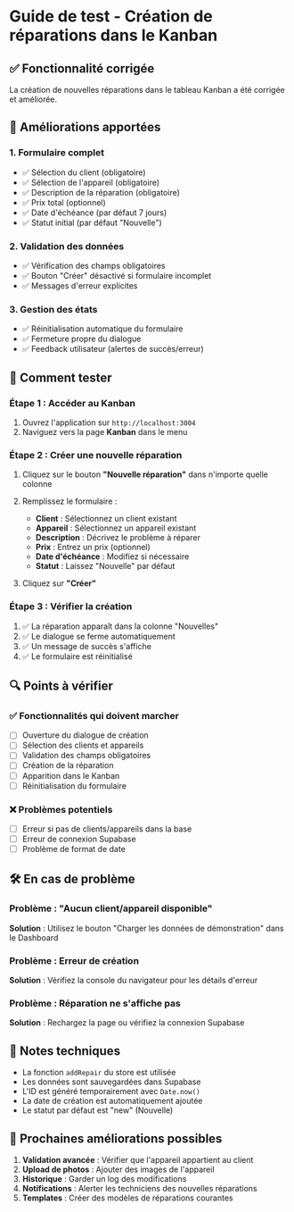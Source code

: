 # Guide de test - Création de réparations dans le Kanban

## ✅ Fonctionnalité corrigée

La création de nouvelles réparations dans le tableau Kanban a été corrigée et améliorée.

## 🔧 Améliorations apportées

### 1. **Formulaire complet**
- ✅ Sélection du client (obligatoire)
- ✅ Sélection de l'appareil (obligatoire)
- ✅ Description de la réparation (obligatoire)
- ✅ Prix total (optionnel)
- ✅ Date d'échéance (par défaut 7 jours)
- ✅ Statut initial (par défaut "Nouvelle")

### 2. **Validation des données**
- ✅ Vérification des champs obligatoires
- ✅ Bouton "Créer" désactivé si formulaire incomplet
- ✅ Messages d'erreur explicites

### 3. **Gestion des états**
- ✅ Réinitialisation automatique du formulaire
- ✅ Fermeture propre du dialogue
- ✅ Feedback utilisateur (alertes de succès/erreur)

## 🧪 Comment tester

### Étape 1 : Accéder au Kanban
1. Ouvrez l'application sur `http://localhost:3004`
2. Naviguez vers la page **Kanban** dans le menu

### Étape 2 : Créer une nouvelle réparation
1. Cliquez sur le bouton **"Nouvelle réparation"** dans n'importe quelle colonne
2. Remplissez le formulaire :
   - **Client** : Sélectionnez un client existant
   - **Appareil** : Sélectionnez un appareil existant
   - **Description** : Décrivez le problème à réparer
   - **Prix** : Entrez un prix (optionnel)
   - **Date d'échéance** : Modifiez si nécessaire
   - **Statut** : Laissez "Nouvelle" par défaut

3. Cliquez sur **"Créer"**

### Étape 3 : Vérifier la création
1. ✅ La réparation apparaît dans la colonne "Nouvelles"
2. ✅ Le dialogue se ferme automatiquement
3. ✅ Un message de succès s'affiche
4. ✅ Le formulaire est réinitialisé

## 🔍 Points à vérifier

### ✅ Fonctionnalités qui doivent marcher
- [ ] Ouverture du dialogue de création
- [ ] Sélection des clients et appareils
- [ ] Validation des champs obligatoires
- [ ] Création de la réparation
- [ ] Apparition dans le Kanban
- [ ] Réinitialisation du formulaire

### ❌ Problèmes potentiels
- [ ] Erreur si pas de clients/appareils dans la base
- [ ] Erreur de connexion Supabase
- [ ] Problème de format de date

## 🛠️ En cas de problème

### Problème : "Aucun client/appareil disponible"
**Solution** : Utilisez le bouton "Charger les données de démonstration" dans le Dashboard

### Problème : Erreur de création
**Solution** : Vérifiez la console du navigateur pour les détails d'erreur

### Problème : Réparation ne s'affiche pas
**Solution** : Rechargez la page ou vérifiez la connexion Supabase

## 📝 Notes techniques

- La fonction `addRepair` du store est utilisée
- Les données sont sauvegardées dans Supabase
- L'ID est généré temporairement avec `Date.now()`
- La date de création est automatiquement ajoutée
- Le statut par défaut est "new" (Nouvelle)

## 🎯 Prochaines améliorations possibles

1. **Validation avancée** : Vérifier que l'appareil appartient au client
2. **Upload de photos** : Ajouter des images de l'appareil
3. **Historique** : Garder un log des modifications
4. **Notifications** : Alerter les techniciens des nouvelles réparations
5. **Templates** : Créer des modèles de réparations courantes
